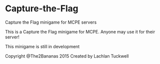 # Capture-the-Flag
Capture the Flag minigame for MCPE servers

This is a Capture the Flag minigame for MCPE. Anyone may use it for their server!







This minigame is still in development













Copyright @The2Bananas 2015 Created by Lachlan Tuckwell

